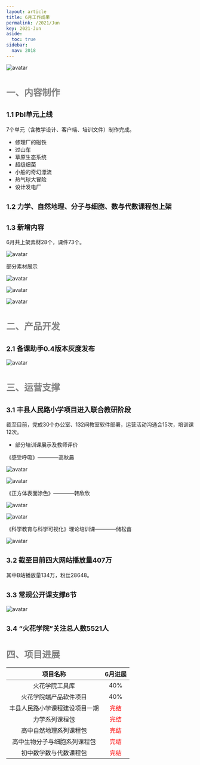 ```yaml
---
layout: article
title: 6月工作成果
permalink: /2021/Jun
key: 2021-Jun
aside:
  toc: true
sidebar:
  nav: 2018
---
```



<bro/><bro/>

![avatar](60000.png)

# <font size="5" color="gray">一、内容制作</font>

## <font size="4" >1.1 Pbl单元上线</font>

7个单元（含教学设计、客户端、培训文件）制作完成。

- 修理厂的磁铁
- 过山车
- 草原生态系统
- 超级细菌
- 小船的奇幻漂流
- 热气球大冒险
- 设计发电厂

## <font size="4" >1.2 力学、自然地理、分子与细胞、数与代数课程包上架</font>

## <font size="4" >1.3 新增内容</font>

6月共上架素材28个，课件73个。

![avatar](6001.png)

部分素材展示

![avatar](6002.png)

![avatar](6003.png)

![avatar](6004.png)

# <font size="5" color="gray">二、产品开发</font>

## <font size="4" >2.1 备课助手0.4版本灰度发布</font>

![avatar](6007.png)

# <font size="5" color="gray">三、运营支撑</font>

## <font size="4" >3.1 丰县人民路小学项目进入联合教研阶段</font>

截至目前，完成30个办公室、132间教室软件部署，运营活动沟通会15次，培训课12次。

- 部分培训课展示及教师评价

《感受呼吸》————高秋晨

![avatar](6021.png)

![avatar](6022.png)

《正方体表面涂色》————韩欣欣

![avatar](6023.png)

![avatar](6024.png)

《科学教育与科学可视化》理论培训课————储松苗

![avatar](6025.png)

## <font size="4" >3.2 截至目前四大网站播放量407万</font>

其中B站播放量134万，粉丝28648。

## <font size="4" >3.3 常规公开课支撑6节</font>

![avatar](6013.png)

## <font size="4" >3.4 “火花学院”关注总人数5521人</font>

# <font size="5" color="gray">四、项目进展</font>
 
| 项目名称 |  6月进展  |
|:-------------:|:------:|
|火花学院工具库 |	40%|
|火花学院端产品软件项目	|40%|
|丰县人民路小学课程建设项目一期	|<font color="red">完结</font>|
|力学系列课程包	|<font color="red">完结</font>|
|高中自然地理系列课程包	|<font color="red">完结</font>|
|高中生物分子与细胞系列课程包	|<font color="red">完结</font>|
|初中数学数与代数课程包	|<font color="red">完结</font>|






